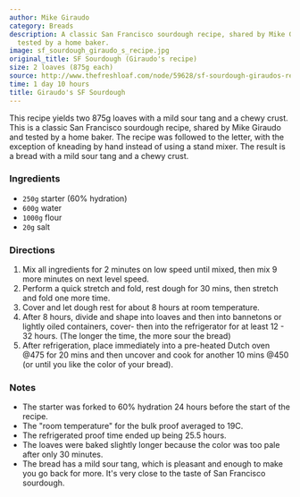 ```yaml
---
author: Mike Giraudo
category: Breads
description: A classic San Francisco sourdough recipe, shared by Mike Giraudo and
  tested by a home baker.
image: sf_sourdough_giraudo_s_recipe.jpg
original_title: SF Sourdough (Giraudo's recipe)
size: 2 loaves (875g each)
source: http://www.thefreshloaf.com/node/59628/sf-sourdough-giraudos-recipe
time: 1 day 10 hours
title: Giraudo's SF Sourdough
---
```


This recipe yields two 875g loaves with a mild sour tang and a chewy crust. This is a classic San Francisco sourdough recipe, shared by Mike Giraudo and tested by a home baker. The recipe was followed to the letter, with the exception of kneading by hand instead of using a stand mixer. The result is a bread with a mild sour tang and a chewy crust.

### Ingredients

* `250g` starter (60% hydration)
* `600g` water
* `1000g` flour
* `20g` salt

### Directions

1. Mix all ingredients for 2 minutes on low speed until mixed, then mix 9 more minutes on next level speed. 
2. Perform a quick stretch and fold, rest dough for 30 mins, then stretch and fold one more time.
3. Cover and let dough rest for about 8 hours at room temperature.
4. After 8 hours, divide and shape into loaves and then into bannetons or lightly oiled containers, cover- then into the refrigerator for at least 12 - 32 hours. (The longer the time, the more sour the bread)
5. After refrigeration, place immediately into a pre-heated Dutch oven @475 for 20 mins and then uncover and cook for another 10 mins @450 (or until you like the color of your bread). 

### Notes

* The starter was forked to 60% hydration 24 hours before the start of the recipe.
* The "room temperature" for the bulk proof averaged to 19C.
* The refrigerated proof time ended up being 25.5 hours. 
* The loaves were baked slightly longer because the color was too pale after only 30 minutes.
* The bread has a mild sour tang, which is pleasant and enough to make you go back for more. It's very close to the taste of San Francisco sourdough.